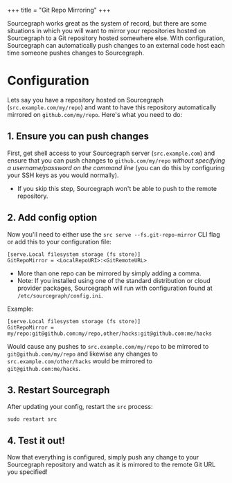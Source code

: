 +++
title = "Git Repo Mirroring"
+++

Sourcegraph works great as the system of record, but there are some situations in which you will want to mirror your repositories hosted on Sourcegraph to a Git repository hosted somewhere else. With configuration, Sourcegraph can automatically push changes to an external code host each time someone pushes changes to Sourcegraph.

# Configuration

Lets say you have a repository hosted on Sourcegraph (`src.example.com/my/repo`) and want to have this repository automatically mirrored on `github.com/my/repo`. Here's what you need to do:

## 1. Ensure you can push changes

First, get shell access to your Sourcegraph server (`src.example.com`) and ensure that you can push changes to `github.com/my/repo` _without specifying a username/password on the command line_ (you can do this by configuring your SSH keys as you would normally).

  - If you skip this step, Sourcegraph won't be able to push to the remote repository.

## 2. Add config option

Now you'll need to either use the `src serve --fs.git-repo-mirror` CLI flag or add this to your configuration file:

```
[serve.Local filesystem storage (fs store)]
GitRepoMirror = <LocalRepoURI>:<GitRemoteURL>
```

- More than one repo can be mirrored by simply adding a comma.
- Note: If you installed using one of the standard distribution or cloud provider packages,
Sourcegraph will run with configuration found at `/etc/sourcegraph/config.ini`.

Example:

```
[serve.Local filesystem storage (fs store)]
GitRepoMirror = my/repo:git@github.com:my/repo,other/hacks:git@github.com:me/hacks
```

Would cause any pushes to `src.example.com/my/repo` to be mirrored to `git@github.com/my/repo` and likewise any changes to `src.example.com/other/hacks` would be mirrored to `git@github.com:me/hacks`.

## 3. Restart Sourcegraph

After updating your config, restart the `src` process:

```
sudo restart src
```

## 4. Test it out!

Now that everything is configured, simply push any change to your Sourcegraph repository and watch as it is mirrored to the remote Git URL you specified!
